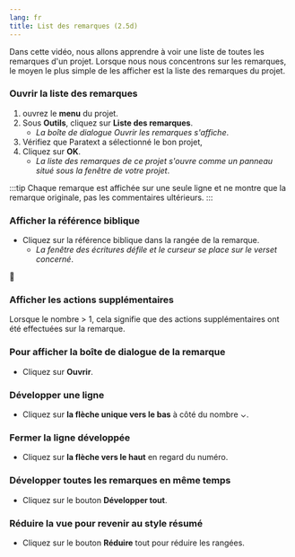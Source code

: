```yaml
---
lang: fr
title: List des remarques (2.5d)
---
```

Dans cette vidéo, nous allons apprendre à voir une liste de toutes les remarques d'un projet. Lorsque nous nous concentrons sur les remarques, le moyen le plus simple de les afficher est la liste des remarques du projet.

### Ouvrir la liste des remarques

1.  ouvrez le **menu** du projet.
1.  Sous **Outils**, cliquez sur **Liste des remarques**.
     -  *La boîte de dialogue Ouvrir les remarques s'affiche*.
1.  Vérifiez que Paratext a sélectionné le bon projet,
1.  Cliquez sur **OK**.
     -  *La liste des remarques de ce projet s'ouvre comme un panneau situé sous la fenêtre de votre projet*.

:::tip
Chaque remarque est affichée sur une seule ligne et ne montre que la remarque originale, pas les commentaires ultérieurs.
:::

### Afficher la référence biblique

-  Cliquez sur la référence biblique dans la rangée de la remarque.
     -  *La fenêtre des écritures défile et le curseur se place sur le verset concerné*.

📄

### Afficher les actions supplémentaires

Lorsque le nombre \> 1, cela signifie que des actions supplémentaires ont été effectuées sur la remarque.

### Pour afficher la boîte de dialogue de la remarque

-  Cliquez sur **Ouvrir**.

### Développer une ligne

-  Cliquez sur **la flèche unique vers le bas** à côté du nombre ⌄.

### Fermer la ligne développée

-  Cliquez sur **la flèche vers le haut** en regard du numéro.

### Développer toutes les remarques en même temps

-  Cliquez sur le bouton **Développer tout**.

### Réduire la vue pour revenir au style résumé

-  Cliquez sur le bouton **Réduire** tout pour réduire les rangées.
